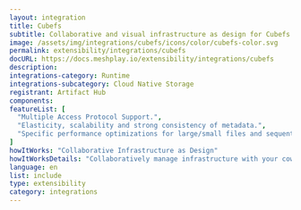 ```yaml
---
layout: integration
title: Cubefs
subtitle: Collaborative and visual infrastructure as design for Cubefs
image: /assets/img/integrations/cubefs/icons/color/cubefs-color.svg
permalink: extensibility/integrations/cubefs
docURL: https://docs.meshplay.io/extensibility/integrations/cubefs
description: 
integrations-category: Runtime
integrations-subcategory: Cloud Native Storage
registrant: Artifact Hub
components: 
featureList: [
  "Multiple Access Protocol Support.",
  "Elasticity, scalability and strong consistency of metadata.",
  "Specific performance optimizations for large/small files and sequential/random writes."
]
howItWorks: "Collaborative Infrastructure as Design"
howItWorksDetails: "Collaboratively manage infrastructure with your coworkers synchronously sharing the same designs."
language: en
list: include
type: extensibility
category: integrations
---
```

